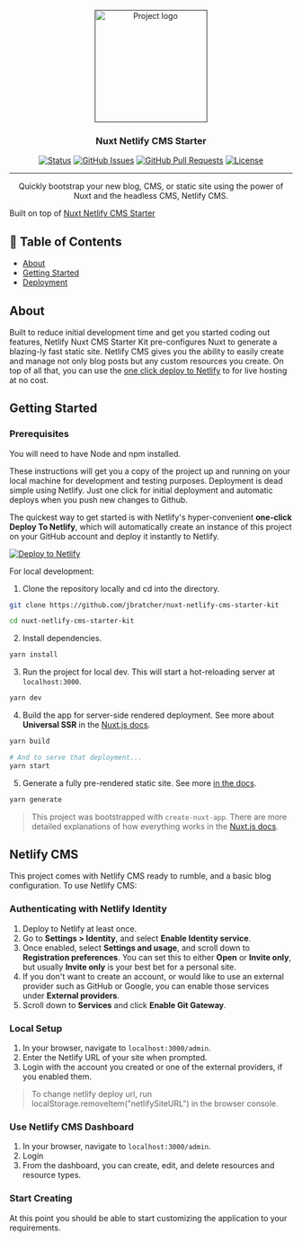 <p align="center">
  <a href="" rel="noopener">
 <img width=200px height=200px src="https://i.imgur.com/8gc22na.png" alt="Project logo"></a>
</p>

<h3 align="center">Nuxt Netlify CMS Starter</h3>

<div align="center">

[![Status](https://img.shields.io/badge/status-active-success.svg)]()
[![GitHub Issues](https://img.shields.io/github/issues/jbratcher/nuxt-netlify-cms-starter-kit.svg)](https://github.com/jbratcher/nuxt-netlify-cms-starter-kit/issues)
[![GitHub Pull Requests](https://img.shields.io/github/issues-pr/jbratcher/nuxt-netlify-cms-starter-kit.svg)](https://github.com/jbratcher/nuxt-netlify-cms-starter-kit/pulls)
[![License](https://img.shields.io/badge/license-MIT-blue.svg)](/LICENSE)

</div>

---

<p align="center">Quickly bootstrap your new blog, CMS, or static site using the power of Nuxt and the headless CMS, Netlify CMS.

Built on top of [Nuxt Netlify CMS Starter](https://github.com/xdesro/nuxt-netlify-cms-starter)
<br>

</p>

## 📝 Table of Contents

- [About](#about)
- [Getting Started](#getting_started)
- [Deployment](#deployment)

## About <a name = "about"></a>

Built to reduce initial development time and get you started coding out features, Netlify Nuxt CMS Starter Kit pre-configures Nuxt to generate a blazing-ly fast static site. Netlify CMS gives you the ability to easily create and manage not only blog posts but any custom resources you create. On top of all that, you can use the [one click deploy to Netlify](https://app.netlify.com/start/deploy?repository=https://github.com/jbratcher/nuxt-netlify-cms-starter-kit) to for live hosting at no cost.

## Getting Started <a name = "getting_started"></a>

### Prerequisites

You will need to have Node and npm installed.

These instructions will get you a copy of the project up and running on your local machine for development and testing purposes. Deployment is dead simple using Netlify. Just one click for initial deployment and automatic deploys when you push new changes to Github.

The quickest way to get started is with Netlify's hyper-convenient **one-click Deploy To Netlify**, which will automatically create an instance of this project on your GitHub account and deploy it instantly to Netlify.

[![Deploy to Netlify](https://www.netlify.com/img/deploy/button.svg)](https://app.netlify.com/start/deploy?repository=https://github.com/jbratcher/nuxt-netlify-cms-starter-kit)

For local development:

1. Clone the repository locally and cd into the directory.

```bash
git clone https://github.com/jbratcher/nuxt-netlify-cms-starter-kit

cd nuxt-netlify-cms-starter-kit
```

2. Install dependencies.

```bash
yarn install
```

3. Run the project for local dev. This will start a hot-reloading server at `localhost:3000`.

```bash
yarn dev
```

4. Build the app for server-side rendered deployment. See more about **Universal SSR** in the [Nuxt.js docs](https://nuxtjs.org/guide#server-rendered-universal-ssr-).

```bash
yarn build

# And to serve that deployment...
yarn start
```

5. Generate a fully pre-rendered static site. See more [in the docs](https://nuxtjs.org/guide#static-generated-pre-rendering-).

```bash
yarn generate
```

> This project was bootstrapped with `create-nuxt-app`. There are more detailed explanations of how everything works in the [Nuxt.js docs](https://nuxtjs.org).

## Netlify CMS

This project comes with Netlify CMS ready to rumble, and a basic blog configuration. To use Netlify CMS:

### Authenticating with Netlify Identity

1. Deploy to Netlify at least once.
2. Go to **Settings > Identity**, and select **Enable Identity service**.
3. Once enabled, select **Settings and usage**, and scroll down to **Registration preferences**. You can set this to either **Open** or **Invite only**, but usually **Invite only** is your best bet for a personal site.
4. If you don't want to create an account, or would like to use an external provider such as GitHub or Google, you can enable those services under **External providers**.
5. Scroll down to **Services** and click **Enable Git Gateway**.

### Local Setup

1. In your browser, navigate to `localhost:3000/admin`.
2. Enter the Netlify URL of your site when prompted.
3. Login with the account you created or one of the external providers, if you enabled them.

> To change netlify deploy url, run localStorage.removeItem("netlifySiteURL") in the browser console.

### Use Netlify CMS Dashboard

1. In your browser, navigate to `localhost:3000/admin`.
2. Login
3. From the dashboard, you can create, edit, and delete resources and resource types.

### Start Creating

At this point you should be able to start customizing the application to your requirements.
